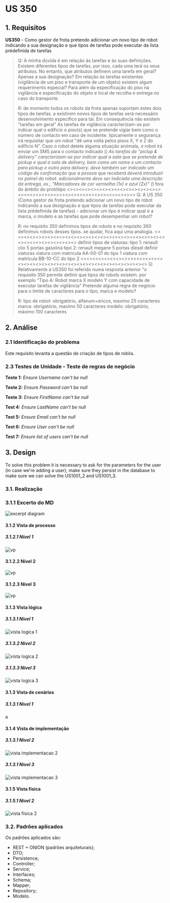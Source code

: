# US 350

## 1. Requisitos

**US350** -  Como gestor de frota pretendo adicionar um novo tipo de robot indicando a sua designação e que tipos de tarefas pode executar da lista prédefinida de tarefas

> Q: A minha dúvida é em relação às tarefas e às suas definições.
>Existem diferentes tipos de tarefas, por isso, cada uma terá os seus atributos. No entanto, que atributos definem uma tarefa em geral? Apenas a sua designação?
>Em relação às tarefas existentes (vigilância de um piso e transporte de um objeto) existem algum requerimento especial? Para além da especificação do piso na vigilância e especificação do objeto e local de recolha e entrega no caso do transporte.
> 
>R: de momento todos os robots da frota apenas suportam estes dois tipos de tarefas. a existirem novos tipos de tarefas será necessáiro desenvolvimento especifico para tal. Em consequência não existem "tarefas em geral"
>As tarefas de vigilância caracterizam-se por indicar qual o edificio e piso(s) que se pretende vigiar bem como o número de contacto em caso de incidente. tipicamente o segurança irá requisitar que um robot "dê uma volta pelos pisos X, Y e Z do edificio N". Caso o robot detete alguma situação anómala, o robot irá enviar um SMS para o contacto indicado (*)
As tarefas de "piclup & delivery" caracterizam-se por indicar qual a sala que se pretende de pickup e qual a sala de delivery, bem como um nome e um contacto para pickup e outro para delivery. deve também ser indicado um código de confirmação que a pessoa que receberá deverá introduzir no painel do robot. adicionalmente deve ser indicada uma descrição da entrega, ex., "Marcadores de cor vermelha (1x) e azul (2x)"
(*) fora do âmbito do protótipo
> <><><><><><><><><><><><><><><><><><><><><><><><><><><><><><><><><><><><>
>Q: A US 350 (Como gestor de frota pretendo adicionar um novo tipo de robot indicando a sua designação e que tipos de tarefas pode executar da lista prédefinida de tarefas) - adicionar um tipo é indicar qual é a marca, o modelo e as tarefas que pode desempenhar um robot?
>
>R: no requisito 350 definimos tipos de robots e no requisito 360 definimos robots desses tipos.
se ajudar, fica aqui uma analogia.
> <><><><><><><><><><><><><><><><><><><><><><><><><><><><><><><><><><><><>
>definir tipos de viaturas:
tipo 1: renault clio 5 portas gasolina
tipo 2: renault megane 5 portas diesel
definir viaturas
viatura com matricula AA-00-01 do tipo 1
viatura com matricula BB-10-CC do tipo 2
> <><><><><><><><><><><><><><><><><><><><><><><><><><><><><><><><><><><><>
>Q: Relativamente à US350 foi referido numa resposta anterior "o requisito 350 permite definir que tipos de robots existem. por exemplo "Tipo A: Robot marca X modelo Y com capacidade de executar tarefas de vigilância"
Pretende alguma regra de negócio para o limite de caracteres para o tipo, marca e modelo?
>
>R: tipo de robot: obrigatório, alfanum+ericos, maximo 25 caracteres
marca: obrigatório, maximo 50 caracteres
modelo: obrigatório, máximo 100 caracteres

## 2. Análise

### 2.1 Identificação do problema

Este requisito levanta a questão de criação de tipos de robôs.

### 2.3 Testes de Unidade - Teste de regras de negócio

**Teste 1:** *Ensure Username can't be null*

**Teste 2:** *Ensure Password can't be null*

**Teste 3:** *Ensure FirstName can't be null*

**Test 4:** *Ensure LastName can't be null*

**Test 5:** *Ensure Email can't be null*

**Test 6:** *Ensure User can't be null*

**Test 7:** *Ensure list of users can't be null*



## 3. Design

To solve this problem it is necessary to ask for the parameters for the user (in case we're adding a user), make sure 
they persist in the database to make sure we can solve the US1001_2 and US1001_3.

### 3.1. Realização

### 3.1.1 Excerto do MD

![excerpt diagram](ed310.svg "ed310.svg")

#### 3.1.2 Vista de processo

##### 3.1.2.1 Nível 1

![vp](vp1.svg "vp1.svg")

#### 3.1.2.2 Nível 2

![vp](vp2.svg "vp2.svg")

#### 3.1.2.3 Nível 3

![vp](vp3.svg "vp3.svg")

#### 3.1.3 Vista lógica

##### 3.1.3.1 Nível 1

![vista logica 1](/docs/logical_view/level1/vl1.svg "Vista lógica - nível 1")

##### 3.1.3.2 Nível 2

![vista logica 2](/docs/logical_view/level2/vl2.svg "Vista lógica - nível 2")

##### 3.1.3.3 Nível 3

![vista logica 3](/docs/logical_view/level3/vl3.svg "Vista lógica - nível 3")

#### 3.1.3 Vista de cenários

##### 3.1.3.1 Nível 1

a

#### 3.1.4 Vista de implementação

##### 3.1.3.1 Nível 2

![vista implementacao 2](/docs/implementation_view/iv2.svg "Vista implementação - nível 2")

##### 3.1.3.1 Nível 3

![vista implementacao 3](/docs/implementation_view/iv3.svg "Vista implementação - nível 3")

#### 3.1.5 Vista física

##### 3.1.5.1 Nível 2

![vista física 2](/docs/physical_view/level2/vf2.svg "Vista física - nível 2")

### 3.2. Padrões aplicados

Os padrões aplicados são:

- REST + ONION (padrões arquiteturais);
- DTO;
- Persistence;
- Controller;
- Service;
- Interfaces;
- Schema;
- Mapper;
- Repository;
- Modelo.
